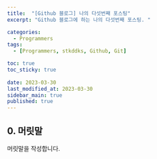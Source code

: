 ```yaml
---
title:  "[Github 블로그] 나의 다섯번째 포스팅"
excerpt: "Github 블로그에 하는 나의 다섯번째 포스팅. "

categories:
  - Programmers
tags:
  - [Programmers, stkddks, Github, Git]

toc: true
toc_sticky: true
 
date: 2023-03-30
last_modified_at: 2023-03-30
sidebar_main: true
published: true
---
```


## 0. 머릿말
머릿말을 작성합니다.
